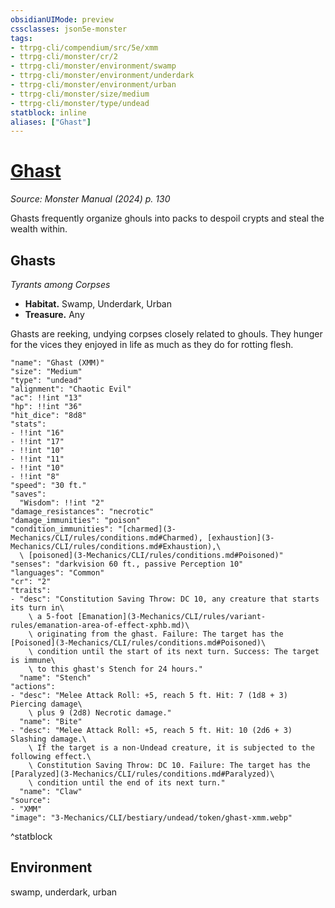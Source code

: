 ```yaml
---
obsidianUIMode: preview
cssclasses: json5e-monster
tags:
- ttrpg-cli/compendium/src/5e/xmm
- ttrpg-cli/monster/cr/2
- ttrpg-cli/monster/environment/swamp
- ttrpg-cli/monster/environment/underdark
- ttrpg-cli/monster/environment/urban
- ttrpg-cli/monster/size/medium
- ttrpg-cli/monster/type/undead
statblock: inline
aliases: ["Ghast"]
---
```

# [Ghast](3-Mechanics\CLI\bestiary\undead/ghast-xmm.md)
*Source: Monster Manual (2024) p. 130*  

Ghasts frequently organize ghouls into packs to despoil crypts and steal the wealth within.

## Ghasts

*Tyrants among Corpses*

- **Habitat.** Swamp, Underdark, Urban  
- **Treasure.** Any  

Ghasts are reeking, undying corpses closely related to ghouls. They hunger for the vices they enjoyed in life as much as they do for rotting flesh.

```statblock
"name": "Ghast (XMM)"
"size": "Medium"
"type": "undead"
"alignment": "Chaotic Evil"
"ac": !!int "13"
"hp": !!int "36"
"hit_dice": "8d8"
"stats":
- !!int "16"
- !!int "17"
- !!int "10"
- !!int "11"
- !!int "10"
- !!int "8"
"speed": "30 ft."
"saves":
  "Wisdom": !!int "2"
"damage_resistances": "necrotic"
"damage_immunities": "poison"
"condition_immunities": "[charmed](3-Mechanics/CLI/rules/conditions.md#Charmed), [exhaustion](3-Mechanics/CLI/rules/conditions.md#Exhaustion),\
  \ [poisoned](3-Mechanics/CLI/rules/conditions.md#Poisoned)"
"senses": "darkvision 60 ft., passive Perception 10"
"languages": "Common"
"cr": "2"
"traits":
- "desc": "Constitution Saving Throw: DC 10, any creature that starts its turn in\
    \ a 5-foot [Emanation](3-Mechanics/CLI/rules/variant-rules/emanation-area-of-effect-xphb.md)\
    \ originating from the ghast. Failure: The target has the [Poisoned](3-Mechanics/CLI/rules/conditions.md#Poisoned)\
    \ condition until the start of its next turn. Success: The target is immune\
    \ to this ghast's Stench for 24 hours."
  "name": "Stench"
"actions":
- "desc": "Melee Attack Roll: +5, reach 5 ft. Hit: 7 (1d8 + 3) Piercing damage\
    \ plus 9 (2d8) Necrotic damage."
  "name": "Bite"
- "desc": "Melee Attack Roll: +5, reach 5 ft. Hit: 10 (2d6 + 3) Slashing damage.\
    \ If the target is a non-Undead creature, it is subjected to the following effect.\
    \ Constitution Saving Throw: DC 10. Failure: The target has the [Paralyzed](3-Mechanics/CLI/rules/conditions.md#Paralyzed)\
    \ condition until the end of its next turn."
  "name": "Claw"
"source":
- "XMM"
"image": "3-Mechanics/CLI/bestiary/undead/token/ghast-xmm.webp"
```
^statblock

## Environment

swamp, underdark, urban